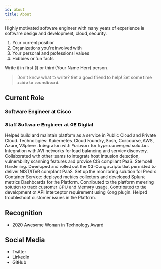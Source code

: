 ```yaml
---
id: about
title: About
---
```


Highly motivated software engineer with many years of experience in software design and development, cloud, security.

1. Your current position
1. Organizations you're involved with
1. Your personal and professional values
1. Hobbies or fun facts

Write it in first (I) or third (Your Name Here) person.

> Don't know what to write? Get a good friend to help! Set some time aside to soundboard.

## Current Role

### Software Engineer at Cisco
### Staff Software Engineer at GE Digital
Helped build and maintain platform as a service in Public Cloud and
Private Cloud. Technologies: Kubernetes, Cloud Foundry, Bosh,
Concourse, AWS, Azure, VSphere. Integration with Portworx for
hyperconverged solution. Integration with AVI networks for load
balancing and service discovery.
Collaborated with other teams to integrate host intrusion detection,
vulnerability scanning features and provide CIS compliant PaaS.
Stemcell Hardening: Developed and rolled out the OS-Cong scripts
that permitted to deliver NIST/ITAR compliant PaaS.
Set up the monitoring solution for Predix Container Service:
deployed metrics collectors and developed Splunk metrics Dashboards
for the Platform.
Contributed to the platform metering solution to track customer CPU
and Memory usage.
Contributed to the development of API Interceptor requirement using
Kong plugin.
Helped troubleshoot customer issues in the Platform.


## Recognition

- 2020 Awesome Woman in Technology Award

## Social Media

- Twitter
- LinkedIn
- GitHub
